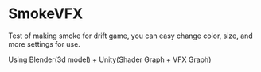 # SmokeVFX
Test of making smoke for drift game, you can easy change color, size, and more settings for use.

Using Blender(3d model) + Unity(Shader Graph + VFX Graph)
